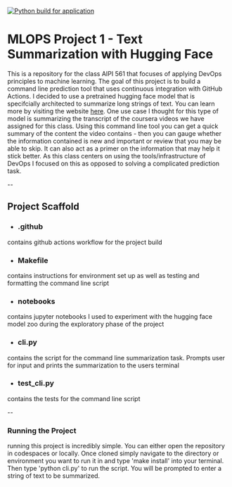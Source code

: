 [![Python build for application](https://github.com/BrunoValan/MLOps_Project_1/actions/workflows/project_build.yml/badge.svg)](https://github.com/BrunoValan/MLOps_Project_1/actions/workflows/project_build.yml)

# MLOPS Project 1 - Text Summarization with Hugging Face
This is a  repository for the class AIPI 561 that focuses of applying DevOps principles to machine learning. The goal of this project is to build a command line prediction tool that uses continuous integration with GitHub Actions. I decided to use a pretrained hugging face model that is specifcially architected to summarize long strings of text. You can learn more by visiting the website [here](pszemraj/led-base-book-summary). One use case I thought for this type of model is summarizing the transcript of the coursera videos we have assigned for this class. Using this command line tool you can get a quick summary of the content the video contains - then you can gauge whether the information contained is new and important or review that you may be able to skip. It can also act as a primer on the information that may help it stick better. As this class centers on using the tools/infrastructure of DevOps I focused on this as opposed to solving a complicated prediction task. 

--
## Project Scaffold
- ### .github
contains github actions workflow for the project build

- ### Makefile
contains instructions for environment set up as well as testing and formatting the command line script

- ### notebooks
contains jupyter notebooks I used to experiment with the hugging face model zoo during the exploratory phase of the project

- ### cli.py
contains the script for the command line summarization task. Prompts user for input and prints the summarization to the users terminal

- ### test_cli.py 
contains the tests for the command line script 

-- 
### Running the Project
running this project is incredibly simple. You can either open the repository in codespaces or locally. Once cloned simply navigate to the directory or environment you want to run it in and type 'make install' into your terminal. Then type 'python cli.py' to run the script. You will be prompted to enter a string of text to be summarized. 





